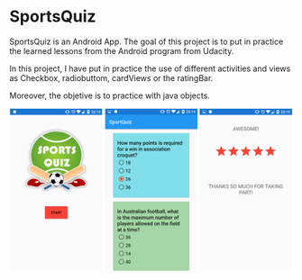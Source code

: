 # SportsQuiz
SportsQuiz is an Android App. The goal of this project is to put in practice the learned lessons from the Android program from Udacity.

In this project, I have put in practice the use of different activities and views as Checkbox, radiobuttom, cardViews or the ratingBar.

Moreover, the objetive is to practice with java objects.

![Screenshot of project](project.png?raw=true "Sports Quiz")
